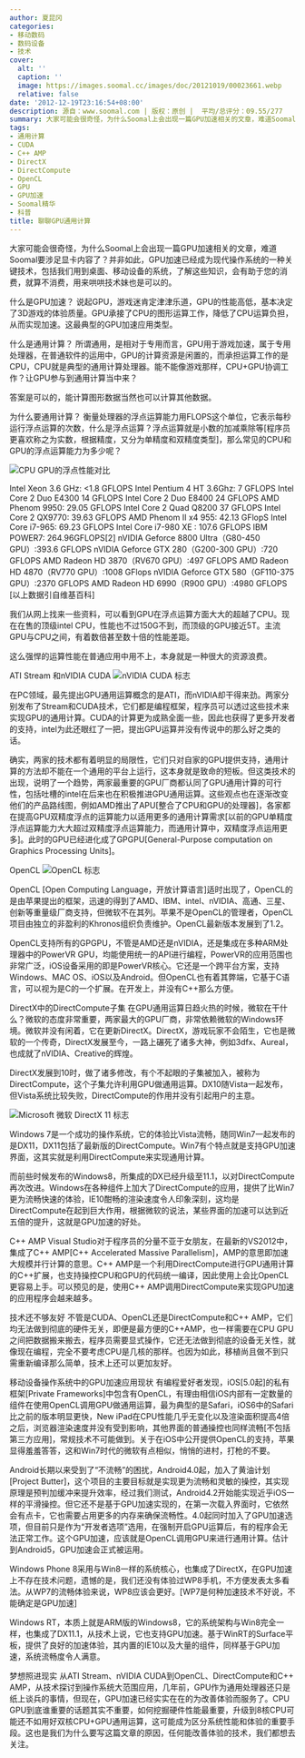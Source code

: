 ```yaml
---
author: 夏昆冈
categories:
- 移动数码
- 数码设备
- 技术
cover:
  alt: ''
  caption: ''
  image: https://images.soomal.cc/images/doc/20121019/00023661.webp
  relative: false
date: '2012-12-19T23:16:54+08:00'
description: 源自：www.soomal.com | 版权：原创 |  平均/总评分：09.55/277
summary: 大家可能会很奇怪，为什么Soomal上会出现一篇GPU加速相关的文章，难道Soomal要涉足显卡内容了？并非如此，GPU加速已经成为现代操作系统的一种关键技术，包括我们用到桌面、移动设备的系统，了解这些知识，会有助于您的消费，就算不消费，用来哄哄技术妹也是可以的。
tags:
- 通用计算
- CUDA
- C++ AMP
- DirectX
- DirectCompute
- OpenCL
- GPU
- GPU加速
- Soomal精华
- 科普
title: 聊聊GPU通用计算
---
```


大家可能会很奇怪，为什么Soomal上会出现一篇GPU加速相关的文章，难道Soomal要涉足显卡内容了？并非如此，GPU加速已经成为现代操作系统的一种关键技术，包括我们用到桌面、移动设备的系统，了解这些知识，会有助于您的消费，就算不消费，用来哄哄技术妹也是可以的。

什么是GPU加速？
说起GPU，游戏迷肯定津津乐道，GPU的性能高低，基本决定了3D游戏的体验质量。GPU承接了CPU的图形运算工作，降低了CPU运算负担，从而实现加速。这最典型的GPU加速应用类型。

什么是通用计算？
所谓通用，是相对于专用而言，GPU用于游戏加速，属于专用处理器，在普通软件的运用中，GPU的计算资源是闲置的，而承担运算工作的是CPU，CPU就是典型的通用计算处理器。能不能像游戏那样，CPU+GPU协调工作？让GPU参与到通用计算当中来？

答案是可以的，能计算图形数据当然也可以计算其他数据。

为什么要通用计算？
衡量处理器的浮点运算能力用FLOPS这个单位，它表示每秒运行浮点运算的次数，什么是浮点运算？浮点运算就是小数的加减乘除等[程序员更喜欢称之为实数，根据精度，又分为单精度和双精度类型]，那么常见的CPU和GPU的浮点运算能力为多少呢？

![CPU GPU的浮点性能对比](https://images.soomal.cc/images/doc/20121219/00025792.webp)





Intel Xeon 3.6 GHz: <1.8 GFLOPS
Intel Pentium 4 HT 3.6Ghz: 7 GFLOPS
Intel Core 2 Duo E4300 14 GFLOPS
Intel Core 2 Duo E8400 24 GFLOPS
AMD Phenom 9950: 29.05 GFLOPS
Intel Core 2 Quad Q8200 37 GFLOPS
Intel Core 2 QX9770: 39.63 GFLOPS
AMD Phenom II x4 955: 42.13 GFlopS
Intel Core i7-965: 69.23 GFLOPS
Intel Core i7-980 XE : 107.6 GFLOPS
IBM POWER7: 264.96GFLOPS[2]
nVIDIA Geforce 8800 Ultra（G80-450 GPU）:393.6 GFLOPS
nVIDIA Geforce GTX 280（G200-300 GPU）:720 GFLOPS
AMD Radeon HD 3870（RV670 GPU）:497 GFLOPS
AMD Radeon HD 4870（RV770 GPU）:1008 GFlops
nVIDIA Geforce GTX 580（GF110-375 GPU）:2370 GFLOPS
AMD Radeon HD 6990（R900 GPU）:4980 GFLOPS
[以上数据引自维基百科]

我们从网上找来一些资料，可以看到GPU在浮点运算方面大大的超越了CPU。现在在售的顶级intel CPU，性能也不过150G不到，而顶级的GPU接近5T。主流GPU与CPU之间，有着数倍甚至数十倍的性能差距。

这么强悍的运算性能在普通应用中用不上，本身就是一种很大的资源浪费。

ATI Stream 和nVIDIA CUDA
![nVIDIA CUDA 标志](https://images.soomal.cc/images/doc/20121219/00025794.webp)




在PC领域，最先提出GPU通用运算概念的是ATI，而nVIDIA却干得来劲。两家分别发布了Stream和CUDA技术，它们都是编程框架，程序员可以透过这些技术来实现GPU的通用计算。CUDA的计算更为成熟全面一些，因此也获得了更多开发者的支持，intel为此还眼红了一把，提出GPU运算并没有传说中的那么好之类的话。

确实，两家的技术都有着明显的局限性，它们只对自家的GPU提供支持，通用计算的方法却不能在一个通用的平台上运行，这本身就是致命的短板。但这类技术的出现，说明了一个趋势，两家最重要的GPU厂商都认同了GPU通用计算的可行性，包括吐槽的intel在后来也在积极推进GPU通用运算。这些观点也在逐渐改变他们的产品路线图，例如AMD推出了APU[整合了CPU和GPU的处理器]，各家都在提高GPU双精度浮点的运算能力以适用更多的通用计算需求[以前的GPU单精度浮点运算能力大大超过双精度浮点运算能力，而通用计算中，双精度浮点运用更多]。此时的GPU已经进化成了GPGPU[General-Purpose computation on Graphics Processing Units]。

OpenCL
![OpenCL 标志](https://images.soomal.cc/images/doc/20121219/00025793.webp)




OpenCL [Open Computing Language，开放计算语言]适时出现了，OpenCL的是由苹果提出的框架，迅速的得到了AMD、IBM、intel、nVIDIA、高通、三星、创新等重量级厂商支持，但微软不在其列。苹果不是OpenCL的管理者，OpenCL项目由独立的非盈利的Khronos组织负责维护。OpenCL最新版本发展到了1.2。

OpenCL支持所有的GPGPU，不管是AMD还是nVIDIA，还是集成在多种ARM处理器中的PowerVR GPU，均能使用统一的API进行编程，PowerVR的应用范围也非常广泛，iOS设备采用的即是PowerVR核心。它还是一个跨平台方案，支持Windows、MAC OS、iOS以及Android。但OpenCL也有着其弊端，它基于C语言，可以视为是C的一个扩展。在开发上，并没有C++那么方便。

DirectX中的DirectCompute子集
在GPU通用运算日趋火热的时候，微软在干什么？微软的态度非常重要，两家最大的GPU厂商，非常依赖微软的Windows环境。微软并没有闲着，它在更新DirectX。DirectX，游戏玩家不会陌生，它也是微软的一个传奇，DirectX发展至今，一路上碾死了诸多大神，例如3dfx、Aureal，也成就了nVIDIA、Creative的辉煌。

DirectX发展到10时，做了诸多修改，有个不起眼的子集被加入，被称为DirectCompute，这个子集允许利用GPU做通用运算。DX10随Vista一起发布，但Vista系统比较失败，DirectCompute的作用并没有引起用户的主意。

![Microsoft 微软 DirectX 11 标志](https://images.soomal.cc/images/doc/20121219/00025796.webp)




Windows 7是一个成功的操作系统，它的体验比Vista流畅，随同Win7一起发布的是DX11，DX11包括了最新版的DirectCompute。Win7有个特点就是支持GPU加速界面，这其实就是利用DirectCompute来实现通用计算。

而前些时候发布的Windows8，所集成的DX已经升级至11.1，以对DirectCompute再次改进。Windows在各种组件上加大了DirectCompute的应用，提供了比Win7更为流畅快速的体验，IE10酣畅的渲染速度令人印象深刻，这均是DirectCompute在起到巨大作用，根据微软的说法，某些界面的加速可以达到近五倍的提升，这就是GPU加速的好处。

C++ AMP
Visual Studio对于程序员的分量不亚于女朋友，在最新的VS2012中，集成了C++ AMP[C++ Accelerated Massive Parallelism]，AMP的意思即加速大规模并行计算的意思。C++ AMP是一个利用DirectCompute进行GPU通用计算的C++扩展，也支持操控CPU和GPU的代码统一编译，因此使用上会比OpenCL更容易上手。可以预见的是，使用C++ AMP调用DirectCompute来实现GPU加速的应用程序会越来越多。

技术还不够友好
不管是CUDA、OpenCL还是DirectCompute和C++ AMP，它们均无法做到彻底的硬件无关，即便是最方便的C++AMP，也一样需要在CPU GPU之间把数据搬来搬去，程序员需要显式操作，它还无法做到彻底的设备无关性，就像现在编程，完全不要考虑CPU是几核的那样。也因为如此，移植尚且做不到只需重新编译那么简单，技术上还可以更加友好。

移动设备操作系统中的GPU加速应用现状
有编程爱好者发现，iOS[5.0起]的私有框架[Private Frameworks]中包含有OpenCL，有理由相信iOS内部有一定数量的组件在使用OpenCL调用GPU做通用运算，最为典型的是Safari，iOS6中的Safari比之前的版本明显更快，New iPad在CPU性能几乎无变化以及渲染面积提高4倍之后，浏览器渲染速度并没有受到影响，其他界面的普通操控也同样流畅[不包括第三方应用]，常规技术不可能做到。关于在iOS中公开提供OpenCL的支持，苹果显得羞羞答答，这和Win7时代的微软有点相似，悄悄的进村，打枪的不要。

Android长期以来受到了“不流畅”的困扰，Android4.0起，加入了黄油计划[Project Butter]，这个项目的主要目标就是实现更为流畅和灵敏的操控，其实现原理是预判加缓冲来提升效率，经过我们测试，Android4.2开始能实现近乎iOS一样的平滑操控。但它还不是基于GPU加速实现的，在第一次载入界面时，它依然会有点卡，它也需要占用更多的内存来确保流畅性。4.0起同时加入了GPU加速选项，但目前只是作为“开发者选项”选用，在强制开启GPU运算后，有的程序会无法正常工作。这个GPU加速，应该就是OpenCL调用GPU来进行通用计算。估计到Android5，GPU加速会正式被运用。

Windows Phone 8采用与Win8一样的系统核心，也集成了DirectX，在GPU加速上不存在技术问题，遗憾的是，我们还没有体验过WP8手机，不方便发表太多看法。从WP7的流畅体验来说，WP8应该会更好。[WP7是何种加速技术不好说，不能确定是GPU加速]

Windows RT，本质上就是ARM版的Windows8，它的系统架构与Win8完全一样，也集成了DX11.1，从技术上说，它也支持GPU加速。基于WinRT的Surface平板，提供了良好的加速体验，其内置的IE10以及大量的组件，同样基于GPU加速，系统流畅度令人满意。

梦想照进现实
从ATI Stream、nVIDIA CUDA到OpenCL、DirectCompute和C++ AMP，从技术探讨到操作系统大范围应用，几年前，GPU作为通用处理器还只是纸上谈兵的事情，但现在，GPU加速已经实实在在的为改善体验而服务了。CPU GPU到底谁重要的话题其实不重要，如何挖掘硬件性能最重要，升级到8核CPU可能还不如用好双核CPU+GPU通用运算，这可能成为区分系统性能和体验的重要手段。这也是我们为什么要写这篇文章的原因，任何能改善体验的技术，我们都想去关注。